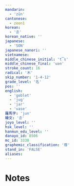 ```yaml
---
mandarin:
  - 'zūn'
cantonese:
  - zeon1
korean:
  - '준'
korean_native: ''
japanese:
  - 'SON'
japanese_nanori: ''
vietnamese:
middle_chinese_initial: 't͡s'
middle_chinese_final: 'uən'
stroke_count: 16
radical: '木'
skip_number: '1-4-12'
grade_level: '名'
pos: ''
english:
  - 'goblet'
  - 'jug'
  - 'jar'
  - 'vase'
羅馬字: 'jun'
韓文: '준'
joyo_level: ''
hsk_level: ''
hanmun_edu_level: ''
danayo_id: 8506
mc_id: 3330
graphemic_classification: '尊'
stand_in: 'FALSE'
aliases:
---
```


# Notes
